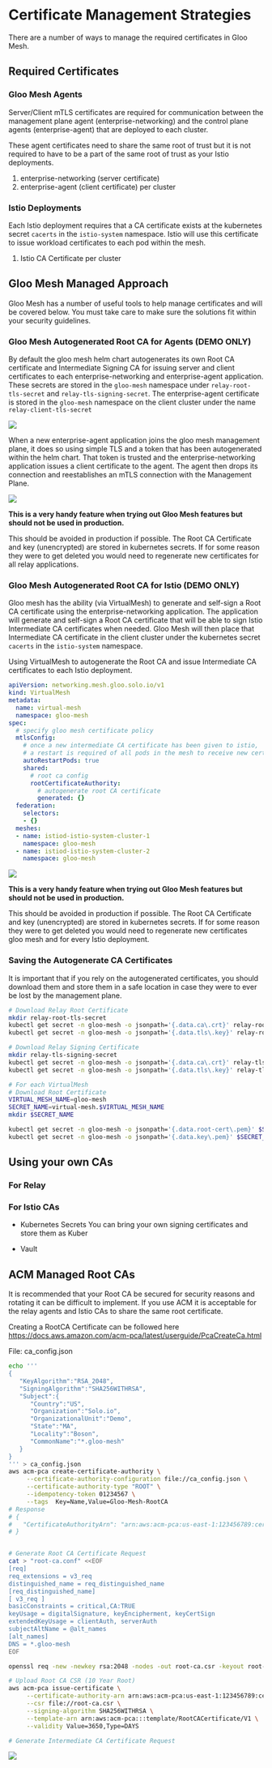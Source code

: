 # Certificate Management Strategies

There are a number of ways to manage the required certificates in Gloo Mesh.


## Required Certificates

### Gloo Mesh Agents

Server/Client mTLS certificates are required for communication between the management plane agent (enterprise-networking) and the control plane agents (enterprise-agent) that are deployed to each cluster.

These agent certificates need to share the same root of trust but it is not required to have to be a part of the same root of trust as your Istio deployments. 

1. enterprise-networking (server certificate)
2. enterprise-agent (client certificate) per cluster


### Istio Deployments

Each Istio deployment requires that a CA certificate exists at the kubernetes secret `cacerts` in the `istio-system` namespace. Istio will use this certificate to issue workload certificates to each pod within the mesh. 

1. Istio CA Certificate per cluster


## Gloo Mesh Managed Approach

Gloo Mesh has a number of useful tools to help manage certificates and will be covered below. You must take care to make sure the solutions fit within your security guidelines. 

### Gloo Mesh Autogenerated Root CA for Agents (DEMO ONLY)

By default the gloo mesh helm chart autogenerates its own Root CA certificate and Intermediate Signing CA for issuing server and client certificates to each enterprise-networking and enterprise-agent application. These secrets are stored in the `gloo-mesh` namespace under `relay-root-tls-secret` and `relay-tls-signing-secret`. The enterprise-agent certificate is stored in the `gloo-mesh` namespace on the client cluster under the name `relay-client-tls-secret`

![](../../img/certificates/relay-certificates.png)


When a new enterprise-agent application joins the gloo mesh management plane, it does so using simple TLS and a token that has been autogenerated within the helm chart. That token is trusted and the enterprise-networking application issues a client certificate to the agent. The agent then drops its connection and reestablishes an mTLS connection with the Management Plane. 

![](../../img/certificates/relay-exchange.png)

**This is a very handy feature when trying out Gloo Mesh features but should not be used in production.**

This should be avoided in production if possible. The Root CA Certificate and key (unencrypted) are stored in kubernetes secrets. If for some reason they were to get deleted you would need to regenerate new certificates for all relay applications. 

### Gloo Mesh Autogenerated Root CA for Istio (DEMO ONLY)
Gloo mesh has the ability (via VirtualMesh) to generate and self-sign a Root CA certificate using the enterprise-networking application. The application will generate and self-sign a Root CA certificate that will be able to sign Istio Intermediate CA certificates when needed. Gloo Mesh will then place that Intermediate CA certificate in the client cluster under the kubernetes secret `cacerts` in the `istio-system` namespace. 

Using VirtualMesh to autogenerate the Root CA and issue Intermediate CA certificates to each Istio deployment.

```yaml
apiVersion: networking.mesh.gloo.solo.io/v1
kind: VirtualMesh
metadata:
  name: virtual-mesh
  namespace: gloo-mesh
spec:
  # specify gloo mesh certificate policy 
  mtlsConfig:
    # once a new intermediate CA certificate has been given to istio,
    # a restart is required of all pods in the mesh to receive new certificates.
    autoRestartPods: true
    shared:
      # root ca config
      rootCertificateAuthority:
        # autogenerate root CA certificate
        generated: {}
  federation:
    selectors:
    - {}
  meshes:
  - name: istiod-istio-system-cluster-1 
    namespace: gloo-mesh
  - name: istiod-istio-system-cluster-2
    namespace: gloo-mesh
```
![](../../img/certificates/istio-cas.png)

**This is a very handy feature when trying out Gloo Mesh features but should not be used in production.**

This should be avoided in production if possible. The Root CA Certificate and key (unencrypted) are stored in kubernetes secrets. If for some reason they were to get deleted you would need to regenerate new certificates gloo mesh and for every Istio deployment. 

### Saving the Autogenerate CA Certificates

It is important that if you rely on the autogenerated certificates, you should download them and store them in a safe location in case they were to ever be lost by the management plane. 

```sh
# Download Relay Root Certificate
mkdir relay-root-tls-secret
kubectl get secret -n gloo-mesh -o jsonpath='{.data.ca\.crt}' relay-root-tls-secret | base64 --decode > relay-root-tls-secret/ca.crt
kubectl get secret -n gloo-mesh -o jsonpath='{.data.tls\.key}' relay-root-tls-secret | base64 --decode > relay-root-tls-secret/tls.key

# Download Relay Signing Certificate
mkdir relay-tls-signing-secret
kubectl get secret -n gloo-mesh -o jsonpath='{.data.ca\.crt}' relay-tls-signing-secret | base64 --decode > relay-tls-signing-secret/ca.crt
kubectl get secret -n gloo-mesh -o jsonpath='{.data.tls\.key}' relay-tls-signing-secret | base64 --decode > relay-tls-signing-secret/tls.key

# For each VirtualMesh
# Download Root Certificate
VIRTUAL_MESH_NAME=gloo-mesh
SECRET_NAME=virtual-mesh.$VIRTUAL_MESH_NAME
mkdir $SECRET_NAME

kubectl get secret -n gloo-mesh -o jsonpath='{.data.root-cert\.pem}' $SECRET_NAME | base64 --decode > $SECRET_NAME/ca.crt
kubectl get secret -n gloo-mesh -o jsonpath='{.data.key\.pem}' $SECRET_NAME | base64 --decode > $SECRET_NAME/tls.key
```

## Using your own CAs

### For Relay


### For Istio CAs
* Kubernetes Secrets
You can bring your own signing certificates and store them as Kuber

* Vault


## ACM Managed Root CAs

It is recommended that your Root CA be secured for security reasons and rotating it can be difficult to implement. If you use ACM it is acceptable for the relay agents and Istio CAs to share the same root certificate. 

Creating a RootCA Certificate can be followed here https://docs.aws.amazon.com/acm-pca/latest/userguide/PcaCreateCa.html

File: ca_config.json
```sh
echo '''
{
   "KeyAlgorithm":"RSA_2048",
   "SigningAlgorithm":"SHA256WITHRSA",
   "Subject":{
      "Country":"US",
      "Organization":"Solo.io",
      "OrganizationalUnit":"Demo",
      "State":"MA",
      "Locality":"Boson",
      "CommonName":"*.gloo-mesh"
   }
}
''' > ca_config.json
aws acm-pca create-certificate-authority \
     --certificate-authority-configuration file://ca_config.json \
     --certificate-authority-type "ROOT" \
     --idempotency-token 01234567 \
     --tags  Key=Name,Value=Gloo-Mesh-RootCA
# Response
# {
#   "CertificateAuthorityArn": "arn:aws:acm-pca:us-east-1:123456789:certificate-authority/123456789-debf-4513-89f7-c1834d5ffbd5"
# }


# Generate Root CA Certificate Request
cat > "root-ca.conf" <<EOF
[req]
req_extensions = v3_req
distinguished_name = req_distinguished_name
[req_distinguished_name]
[ v3_req ]
basicConstraints = critical,CA:TRUE
keyUsage = digitalSignature, keyEncipherment, keyCertSign
extendedKeyUsage = clientAuth, serverAuth
subjectAltName = @alt_names
[alt_names]
DNS = *.gloo-mesh
EOF

openssl req -new -newkey rsa:2048 -nodes -out root-ca.csr -keyout root-ca.key -subj "/CN=gloo-mesh-root-ca" -config "root-ca.conf"

# Upload Root CA CSR (10 Year Root)
aws acm-pca issue-certificate \
     --certificate-authority-arn arn:aws:acm-pca:us-east-1:123456789:certificate-authority/123456789-debf-4513-89f7-c1834d5ffbd5 \
     --csr file://root-ca.csr \
     --signing-algorithm SHA256WITHRSA \
     --template-arn arn:aws:acm-pca:::template/RootCACertificate/V1 \
     --validity Value=3650,Type=DAYS

# Generate Intermediate CA Certificate Request

```


![](../../img/certificates/acm-roots.png)